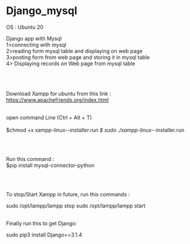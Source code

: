 # Django_mysql

OS : Ubuntu 20

Django app with Mysql <br />
1>connecting with mysql <br />
2>reading form mysql table and displaying on web page<br />
3>posting form from web page and storing it in mysql table<br />
4> Displaying records on Web page from mysql table<br />
<br /><br /><br />

Download Xampp for ubuntu from this link :<br />
https://www.apachefriends.org/index.html
<br /><br />

open command Line (Ctrl + Alt + T)<br />
<br />
$chmod +x xampp-linux-*-installer.run
$ sudo ./xampp-linux-*-installer.run

<br /><br />

Run this command :<br />
$pip install mysql-connector-python

<br /><br />


To stop/Start Xampp in future, run this commands :<br />

sudo /opt/lampp/lampp stop
sudo /opt/lampp/lampp start
<br /><br />


Finally run this to get Django:<br />

sudo pip3 install Django==3.1.4
